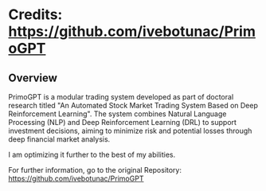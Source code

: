 # Credits: https://github.com/ivebotunac/PrimoGPT 

## Overview

PrimoGPT is a modular trading system developed as part of doctoral research titled "An Automated Stock Market Trading System Based on Deep Reinforcement Learning". The system combines Natural Language Processing (NLP) and Deep Reinforcement Learning (DRL) to support investment decisions, aiming to minimize risk and potential losses through deep financial market analysis.

I am optimizing it further to the best of my abilities.

For further information, go to the original Repository: https://github.com/ivebotunac/PrimoGPT
